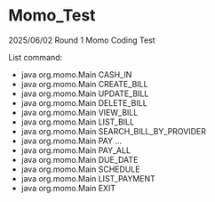 # Momo_Test
2025/06/02 Round 1 Momo Coding Test

List command:
- java org.momo.Main CASH_IN <amout>
- java org.momo.Main CREATE_BILL <type> <amout> <due date> <provider>
- java org.momo.Main UPDATE_BILL <id> <type> <amout> <due date> <provider>
- java org.momo.Main DELETE_BILL <id>
- java org.momo.Main VIEW_BILL <id>
- java org.momo.Main LIST_BILL
- java org.momo.Main SEARCH_BILL_BY_PROVIDER <name>
- java org.momo.Main PAY <id>...
- java org.momo.Main PAY_ALL
- java org.momo.Main DUE_DATE
- java org.momo.Main SCHEDULE <id> <due date>
- java org.momo.Main LIST_PAYMENT
- java org.momo.Main EXIT
